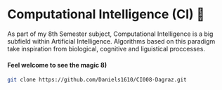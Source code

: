 # Computational Intelligence (CI) 🧠
As part of my 8th Semester subject, Computational Intelligence is a big subfield within Artificial Intelligence. Algorithms based on this paradigm take inspiration from biological, cognitive and liguistical proccesses.  

#### Feel welcome to see the magic 8)
```bash
git clone https://github.com/Daniels1610/CI008-Dagraz.git
```
